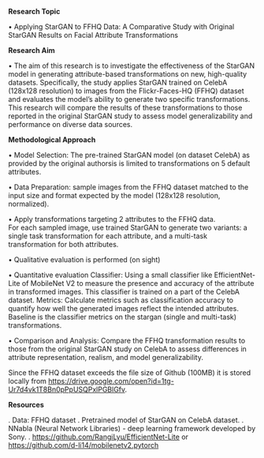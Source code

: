 **Research Topic**

• Applying StarGAN to FFHQ Data: A Comparative Study with Original StarGAN Results
on Facial Attribute Transformations

**Research Aim**

• The aim of this research is to investigate the effectiveness of the StarGAN model in
generating attribute-based transformations on new, high-quality datasets.
Specifically, the study applies StarGAN trained on CelebA (128x128 resolution) to images from the
Flickr-Faces-HQ (FFHQ) dataset and evaluates the model’s ability to generate two specific
transformations.
This research will compare the results of these transformations to those reported in the original StarGAN study to assess model
generalizability and performance on diverse data sources.

**Methodological Approach**

• Model Selection: The pre-trained StarGAN model
(on dataset CelebA) as provided by the original authorsis is limited to transformations on 5 default attributes.

• Data Preparation: sample images from the FFHQ dataset matched to the input size and format expected by the model (128x128 resolution, normalized).

• Apply transformations targeting 2 attributes to the FFHQ data.  
For each sampled image, use trained StarGAN to generate two variants: a single task transformation for each attribute, and a multi-task transformation for both attributes.

• Qualitative evaluation is performed (on sight)

• Quantitative evaluation Classifier: Using a small classifier like EfficientNet-Lite of MobileNet V2 to measure the presence and accuracy of the attribute in transformed images. 
This classifier is trained on a part of the CelebA dataset.
Metrics: Calculate metrics such as classification accuracy to quantify how well the generated images reflect the intended attributes.
Baseline is the classifier metrics on the stargan (single and multi-task) transformations.

• Comparison and Analysis:
Compare the FFHQ transformation results to those from the original StarGAN study on CelebA to assess differences in attribute representation, realism, and model generalizability.

Since the FFHQ dataset exceeds the file size of Github (100MB) it is stored locally from
https://drive.google.com/open?id=1tg-Ur7d4vk1T8Bn0pPpUSQPxlPGBlGfv.

**Resources**

. Data: FFHQ dataset
. Pretrained model of StarGAN on CelebA dataset.
. NNabla (Neural Network Libraries) - deep learning framework developed by Sony.
. https://github.com/RangiLyu/EfficientNet-Lite or https://github.com/d-li14/mobilenetv2.pytorch
